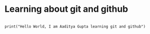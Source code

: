 # Learning about git and github

```pythom

print("Hello World, I am Aaditya Gupta learning git and github")

```